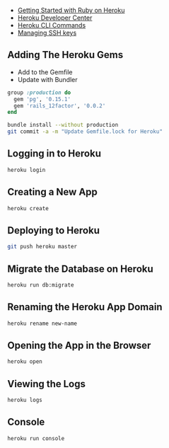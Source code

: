 ﻿- [Getting Started with Ruby on Heroku](https://devcenter.heroku.com/articles/getting-started-with-ruby#introduction)
- [Heroku Developer Center](https://devcenter.heroku.com/)
- [Heroku CLI Commands](https://devcenter.heroku.com/articles/heroku-command)
- [Managing SSH keys](https://devcenter.heroku.com/articles/keys)

## Adding The Heroku Gems
- Add to the Gemfile
- Update with Bundler

```ruby
group :production do
  gem 'pg', '0.15.1'
  gem 'rails_12factor', '0.0.2'
end
```

```bash
bundle install --without production
git commit -a -m "Update Gemfile.lock for Heroku"
```


## Logging in to Heroku

```bash
heroku login
```


## Creating a New App

```bash
heroku create
```


## Deploying to Heroku

```bash
git push heroku master
```

## Migrate the Database on Heroku

```bash
heroku run db:migrate
```


## Renaming the Heroku App Domain

```bash
heroku rename new-name
```


## Opening the App in the Browser

```bash
heroku open
```

## Viewing the Logs

```bash
heroku logs
```

## Console

```bash
heroku run console
```
